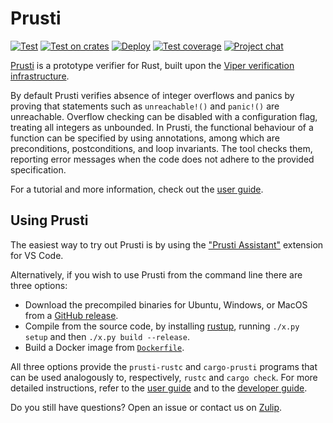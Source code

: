 Prusti
======

[![Test](https://github.com/viperproject/prusti-dev/workflows/Test/badge.svg)](https://github.com/viperproject/prusti-dev/actions?query=workflow%3A"Test"+branch%3Amaster)
[![Test on crates](https://github.com/viperproject/prusti-dev/workflows/Test%20on%20crates/badge.svg)](https://github.com/viperproject/prusti-dev/actions?query=workflow%3A"Test+on+crates"+branch%3Amaster)
[![Deploy](https://github.com/viperproject/prusti-dev/workflows/Deploy/badge.svg)](https://github.com/viperproject/prusti-dev/actions?query=workflow%3A"Deploy"+branch%3Amaster)
[![Test coverage](https://codecov.io/gh/viperproject/prusti-dev/branch/master/graph/badge.svg)](https://codecov.io/gh/viperproject/prusti-dev)
[![Project chat](https://img.shields.io/badge/Zulip-join_chat-brightgreen.svg)](https://prusti.zulipchat.com/)

[Prusti](http://www.pm.inf.ethz.ch/research/prusti.html) is a prototype verifier for Rust,
built upon the [Viper verification infrastructure](http://www.pm.inf.ethz.ch/research/viper.html).

By default Prusti verifies absence of integer overflows and panics by proving that statements such as `unreachable!()` and `panic!()` are unreachable.
Overflow checking can be disabled with a configuration flag, treating all integers as unbounded.
In Prusti, the functional behaviour of a function can be specified by using annotations, among which are preconditions, postconditions, and loop invariants.
The tool checks them, reporting error messages when the code does not adhere to the provided specification.

For a tutorial and more information, check out the [user guide](https://viperproject.github.io/prusti-dev/user-guide/).


Using Prusti
------------

The easiest way to try out Prusti is by using the ["Prusti Assistant"](https://marketplace.visualstudio.com/items?itemName=viper-admin.prusti-assistant) extension for VS Code.

Alternatively, if you wish to use Prusti from the command line there are three options:
* Download the precompiled binaries for Ubuntu, Windows, or MacOS from a [GitHub release](https://github.com/viperproject/prusti-dev/releases).
* Compile from the source code, by installing [rustup](https://rustup.rs/), running `./x.py setup` and then `./x.py build --release`.
* Build a Docker image from [`Dockerfile`](Dockerfile).

All three options provide the `prusti-rustc` and `cargo-prusti` programs that can be used analogously to, respectively, `rustc` and `cargo check`.
For more detailed instructions, refer to the [user guide](https://viperproject.github.io/prusti-dev/user-guide/) and to the [developer guide](https://viperproject.github.io/prusti-dev/dev-guide/).

Do you still have questions? Open an issue or contact us on [Zulip](https://prusti.zulipchat.com/).
